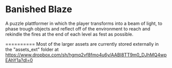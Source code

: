 Banished Blaze
==========

A puzzle plattformer in which the player transforms into a beam of light, to phase trough objects and reflect off of the environment to reach and rekindle the fires at the end of each level as fest as possible.



==========
Most of the larger assets are currently stored externally in the "assets_ext" folder at https://www.dropbox.com/sh/hgmq2vf8fmo4u6y/AABI8TT9m0_DJhMQ4wpEAhY1a?dl=0
